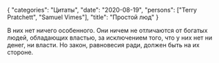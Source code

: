 {
   "categories": "Цитаты",
   "date": "2020-08-19",
   "persons": ["Terry Pratchett", "Samuel Vimes"],
   "title": "Простой люд"
}

В них нет ничего особенного. Они ничем не отличаются от богатых людей, обладающих властью, за исключением того, что у них нет ни денег, ни власти. Но закон, равновесия ради, должен быть на их стороне.
